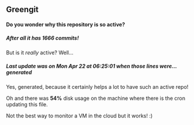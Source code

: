 ## Greengit

#### Do you wonder why this repository is so active?

##### After all it has 1666 commits!

But is it *really* active? Well...

##### Last update was on Mon Apr 22 at 06:25:01 when those lines were... generated

Yes, generated, because it certainly helps a lot to have such an active repo!

Oh and there was **54%** disk usage on the machine
where there is the cron updating this file.

Not the best way to monitor a VM in the cloud but it works! :)
